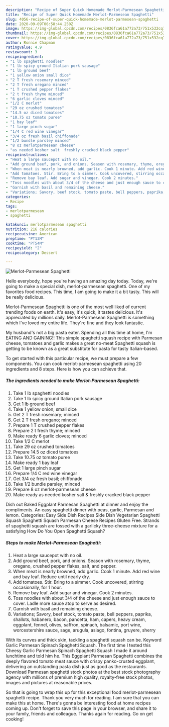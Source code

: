 ```yaml
---
description: "Recipe of Super Quick Homemade Merlot-Parmesean Spaghetti"
title: "Recipe of Super Quick Homemade Merlot-Parmesean Spaghetti"
slug: 4056-recipe-of-super-quick-homemade-merlot-parmesean-spaghetti
date: 2020-09-09T06:58:44.250Z
image: https://img-global.cpcdn.com/recipes/0836fca61a772a73/751x532cq70/merlot-parmesean-spaghetti-recipe-main-photo.jpg
thumbnail: https://img-global.cpcdn.com/recipes/0836fca61a772a73/751x532cq70/merlot-parmesean-spaghetti-recipe-main-photo.jpg
cover: https://img-global.cpcdn.com/recipes/0836fca61a772a73/751x532cq70/merlot-parmesean-spaghetti-recipe-main-photo.jpg
author: Ronnie Chapman
ratingvalue: 4.9
reviewcount: 3
recipeingredient:
- "1 lb spaghetti noodles"
- "1 lb spicy ground Italian pork sausage"
- "1 lb ground beef"
- "1 yellow onion small dice"
- "2 T fresh rosemary minced"
- "2 T fresh oregano minced"
- "1 T crushed pepper flakes"
- "2 t fresh thyme minced"
- "6 garlic cloves minced"
- "1/2 C merlot"
- "29 oz crushed tomatoes"
- "14.5 oz diced tomatoes"
- "10.75 oz tomato puree"
- "1 bay leaf"
- "1 large pinch sugar"
- "1/4 C red wine vinegar"
- "3/4 oz fresh basil chiffonade"
- "1/2 bundle parsley minced"
- "8 oz merlotparmesean cheese"
- "as needed kosher salt  freshly cracked black pepper"
recipeinstructions:
- "Heat a large saucepot with no oil."
- "Add ground beef, pork, and onions. Season with rosemary, thyme, oregano, crushed pepper flakes, salt, and pepper."
- "When meat is nearly browned, add garlic. Cook 1 minute. Add red wine and bay leaf. Reduce until nearly dry."
- "Add tomatoes. Stir. Bring to a simmer. Cook uncovered, stirring occasionally, for 1 hour."
- "Remove bay leaf. Add sugar and vinegar. Cook 2 minutes."
- "Toss noodles with about 3/4 of the cheese and just enough sauce to cover. Ladle more sauce atop to serve as desired."
- "Garnish with basil and remaining cheese."
- "Variations; Savory, beef stock, tomato paste, bell peppers, paprika, shallots, habanero, bacon, pancetta, ham, capers, heavy cream, eggplant, fennel, olives, saffron, spinach, balsamic, port wine, worcestershire sauce, sage, arugula, asiago, fontina, gruyere, sherry"
categories:
- Recipe
tags:
- merlotparmesean
- spaghetti

katakunci: merlotparmesean spaghetti 
nutrition: 216 calories
recipecuisine: American
preptime: "PT13M"
cooktime: "PT54M"
recipeyield: "2"
recipecategory: Dessert

---
```



![Merlot-Parmesean Spaghetti](https://img-global.cpcdn.com/recipes/0836fca61a772a73/751x532cq70/merlot-parmesean-spaghetti-recipe-main-photo.jpg)

Hello everybody, hope you're having an amazing day today. Today, we're going to make a special dish, merlot-parmesean spaghetti. One of my favorites food recipes. This time, I am going to make it a bit tasty. This will be really delicious.

Merlot-Parmesean Spaghetti is one of the most well liked of current trending foods on earth. It's easy, it's quick, it tastes delicious. It's appreciated by millions daily. Merlot-Parmesean Spaghetti is something which I've loved my entire life. They're fine and they look fantastic.

My husband&#39;s not a big pasta eater. Spending all this time at home, I&#39;m EATING AND GAINING!! This simple spaghetti squash recipe with Parmesan cheese, tomatoes and garlic makes a great no-meat Spaghetti squash is getting to be known as a great substitute for pasta for tasty Italian-based.


To get started with this particular recipe, we must prepare a few components. You can cook merlot-parmesean spaghetti using 20 ingredients and 8 steps. Here is how you can achieve that.

<!--inarticleads1-->

##### The ingredients needed to make Merlot-Parmesean Spaghetti:

1. Take 1 lb spaghetti noodles
1. Take 1 lb spicy ground Italian pork sausage
1. Get 1 lb ground beef
1. Take 1 yellow onion; small dice
1. Get 2 T fresh rosemary; minced
1. Get 2 T fresh oregano; minced
1. Prepare 1 T crushed pepper flakes
1. Prepare 2 t fresh thyme; minced
1. Make ready 6 garlic cloves; minced
1. Take 1/2 C merlot
1. Take 29 oz crushed tomatoes
1. Prepare 14.5 oz diced tomatoes
1. Take 10.75 oz tomato puree
1. Make ready 1 bay leaf
1. Get 1 large pinch sugar
1. Prepare 1/4 C red wine vinegar
1. Get 3/4 oz fresh basil; chiffonade
1. Take 1/2 bundle parsley; minced
1. Prepare 8 oz merlot-parmesean cheese
1. Make ready as needed kosher salt &amp; freshly cracked black pepper


Dish out Baked Eggplant Parmesan Spaghetti at dinner and enjoy the compliments. An easy spaghetti dinner with peas, garlic, Parmesan and lemon. Categories: Easy Side Dish Recipes Side Dish Vegetarian Spaghetti Squash Spaghetti Squash Parmesan Cheese Recipes Gluten Free. Strands of spaghetti squash are tossed with a garlicky three-cheese mixture for a satisfying How Do You Open Spaghetti Squash? 

<!--inarticleads2-->

##### Steps to make Merlot-Parmesean Spaghetti:

1. Heat a large saucepot with no oil.
1. Add ground beef, pork, and onions. Season with rosemary, thyme, oregano, crushed pepper flakes, salt, and pepper.
1. When meat is nearly browned, add garlic. Cook 1 minute. Add red wine and bay leaf. Reduce until nearly dry.
1. Add tomatoes. Stir. Bring to a simmer. Cook uncovered, stirring occasionally, for 1 hour.
1. Remove bay leaf. Add sugar and vinegar. Cook 2 minutes.
1. Toss noodles with about 3/4 of the cheese and just enough sauce to cover. Ladle more sauce atop to serve as desired.
1. Garnish with basil and remaining cheese.
1. Variations; Savory, beef stock, tomato paste, bell peppers, paprika, shallots, habanero, bacon, pancetta, ham, capers, heavy cream, eggplant, fennel, olives, saffron, spinach, balsamic, port wine, worcestershire sauce, sage, arugula, asiago, fontina, gruyere, sherry


With its curves and thick skin, tackling a spaghetti squash can be. Keyword Garlic Parmesan Spinach Spaghetti Squash. The first time I tested this Cheesy Garlic Parmesan Spinach Spaghetti Squash I made it around lunchtime and told him he. This Eggplant Parmesan Spaghetti combines the deeply flavored tomato meat sauce with crispy panko-crusted eggplant, delivering an outstanding pasta dish just as good as the restaurants. Download Parmesan spaghetti stock photos at the best stock photography agency with millions of premium high quality, royalty-free stock photos, images and pictures at reasonable prices. 

So that is going to wrap this up for this exceptional food merlot-parmesean spaghetti recipe. Thank you very much for reading. I am sure that you can make this at home. There's gonna be interesting food at home recipes coming up. Don't forget to save this page in your browser, and share it to your family, friends and colleague. Thanks again for reading. Go on get cooking!
